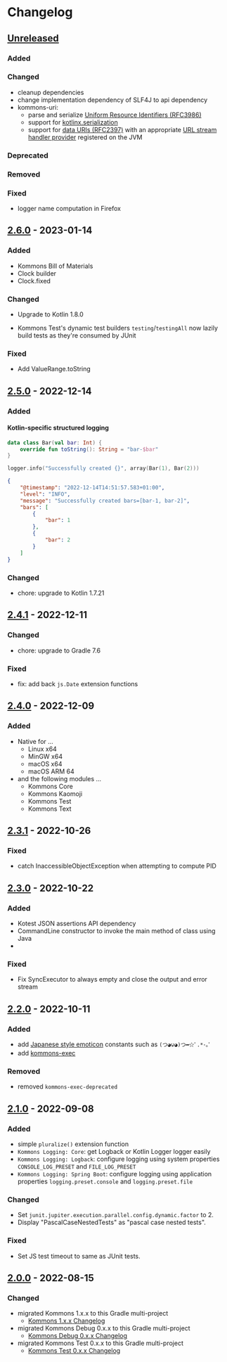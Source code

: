 # Changelog

## [Unreleased]

### Added

### Changed

- cleanup dependencies
- change implementation dependency of SLF4J to api dependency
- kommons-uri:
  - parse and serialize [Uniform Resource Identifiers (RFC3986)](https://www.rfc-editor.org/rfc/rfc3986)
  - support for [kotlinx.serialization](https://github.com/Kotlin/kotlinx.serialization)
  - support for [data URIs (RFC2397)](https://www.rfc-editor.org/rfc/rfc2397) with an
   appropriate [URL stream handler provider](https://docs.oracle.com/javase/9/docs/api/java/net/spi/URLStreamHandlerProvider.html)
   registered on the JVM

### Deprecated

### Removed

### Fixed

- logger name computation in Firefox

## [2.6.0] - 2023-01-14

### Added

- Kommons Bill of Materials
- Clock builder
- Clock.fixed

### Changed

- Upgrade to Kotlin 1.8.0

- Kommons Test's dynamic test builders `testing`/`testingAll` now lazily
  build tests as they're consumed by JUnit

### Fixed

- Add ValueRange.toString

## [2.5.0] - 2022-12-14

### Added

#### Kotlin-specific structured logging

```kotlin
data class Bar(val bar: Int) {
    override fun toString(): String = "bar-$bar"
}

logger.info("Successfully created {}", array(Bar(1), Bar(2)))
```

```json
{
    "@timestamp": "2022-12-14T14:51:57.583+01:00",
    "level": "INFO",
    "message": "Successfully created bars=[bar-1, bar-2]",
    "bars": [
        {
            "bar": 1
        },
        {
            "bar": 2
        }
    ]
}
```

### Changed

- chore: upgrade to Kotlin 1.7.21

## [2.4.1] - 2022-12-11

### Changed

- chore: upgrade to Gradle 7.6

### Fixed

- fix: add back `js.Date` extension functions

## [2.4.0] - 2022-12-09

### Added

- Native for ...
    - Linux x64
    - MinGW x64
    - macOS x64
    - macOS ARM 64
- and the following modules ...
    - Kommons Core
    - Kommons Kaomoji
    - Kommons Test
    - Kommons Text

## [2.3.1] - 2022-10-26

### Fixed

- catch InaccessibleObjectException when attempting to compute PID

## [2.3.0] - 2022-10-22

### Added

- Kotest JSON assertions API dependency
- CommandLine constructor to invoke the main method of class using Java
-

### Fixed

- Fix SyncExecutor to always empty and close the output and error stream

## [2.2.0] - 2022-10-11

### Added

- add [Japanese style emoticon](https://en.wikipedia.org/wiki/Emoticon#Japanese_style) constants such as `(つ◕౪◕)つ━☆ﾟ.*･｡ﾟ`
- add [kommons-exec](kommons-exec)

### Removed

- removed `kommons-exec-deprecated`

## [2.1.0] - 2022-09-08

### Added

- simple `pluralize()` extension function
- `Kommons Logging: Core`: get Logback or Kotlin Logger logger easily
- `Kommons Logging: Logback`: configure logging using system properties `CONSOLE_LOG_PRESET` and `FILE_LOG_PRESET`
- `Kommons Logging: Spring Boot`: configure logging using application properties `logging.preset.console` and `logging.preset.file`

### Changed

- Set `junit.jupiter.execution.parallel.config.dynamic.factor` to 2.
- Display "PascalCaseNestedTests" as "pascal case nested tests".

### Fixed

- Set JS test timeout to same as JUnit tests.

## [2.0.0] - 2022-08-15

### Changed

- migrated Kommons 1.x.x to this Gradle multi-project
    - [Kommons 1.x.x Changelog](https://github.com/bkahlert/kommons/compare/v1.0.0...v1.6.0)
- migrated Kommons Debug 0.x.x to this Gradle multi-project
    - [Kommons Debug 0.x.x Changelog](https://github.com/bkahlert/kommons-debug/compare/v0.1.0...v0.14.0)
- migrated Kommons Test 0.x.x to this Gradle multi-project
    - [Kommons Test 0.x.x Changelog](https://github.com/bkahlert/kommons-test/compare/v0.1.0...v0.4.4)

[unreleased]: https://github.com/bkahlert/kommons-test/compare/v2.6.0...HEAD

[2.6.0]: https://github.com/bkahlert/kommons-test/compare/v2.5.0...v2.6.0

[2.5.0]: https://github.com/bkahlert/kommons-test/compare/v2.4.1...v2.5.0

[2.4.1]: https://github.com/bkahlert/kommons-test/compare/v2.4.0...v2.4.1

[2.4.0]: https://github.com/bkahlert/kommons-test/compare/v2.3.1...v2.4.0

[2.3.1]: https://github.com/bkahlert/kommons-test/compare/v2.3.0...v2.3.1

[2.3.0]: https://github.com/bkahlert/kommons-test/compare/v2.2.0...v2.3.0

[2.2.0]: https://github.com/bkahlert/kommons-test/compare/v2.1.0...v2.2.0

[2.1.0]: https://github.com/bkahlert/kommons-test/compare/v2.0.0...v2.1.0

[2.0.0]: https://github.com/bkahlert/kommons-test/compare/v1.0.0...v2.0.0
